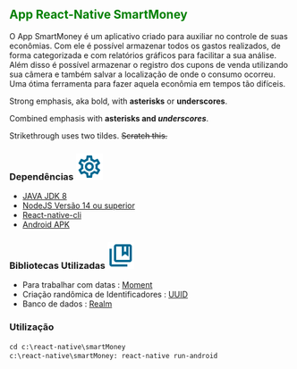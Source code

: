 ## <span style="color:green;"> App React-Native SmartMoney </span>

O App SmartMoney é um aplicativo criado para auxiliar no controle de suas econômias. Com ele é possível armazenar todos os gastos realizados, de forma categorizada e com relatórios gráficos para facilitar a sua análise. Além disso é possível armazenar o registro dos cupons de venda utilizando sua câmera e também salvar a localização de onde o consumo ocorreu. Uma ótima ferramenta para fazer aquela econômia em tempos tão difíceis. 

Strong emphasis, aka bold, with **asterisks** or __underscores__.

Combined emphasis with **asterisks and _underscores_**.

Strikethrough uses two tildes. ~~Scratch this.~~


### Dependências <img src="settings_black_24dp.svg">

* [JAVA JDK 8]('https://www.oracle.com/br/java/technologies/javase-downloads.html')
* [NodeJS Versão 14 ou superior](https://nodejs.org/en/download/)
* [React-native-cli]('https://reactnative.dev/docs/getting-started')
* [Android APK]('https://developer.android.com/studio')


### Bibliotecas Utilizadas <img src="collections_bookmark_black_24dp.svg">
* Para trabalhar com datas : [Moment]("https://momentjs.com") 
* Criação randômica de Identificadores : [UUID]("https://www.npmjs.com/package/uuid")
* Banco de dados : [Realm]("https://docs.mongodb.com/realm/sdk/") 

### Utilização 

```
cd c:\react-native\smartMoney
c:\react-native\smartMoney: react-native run-android
```


